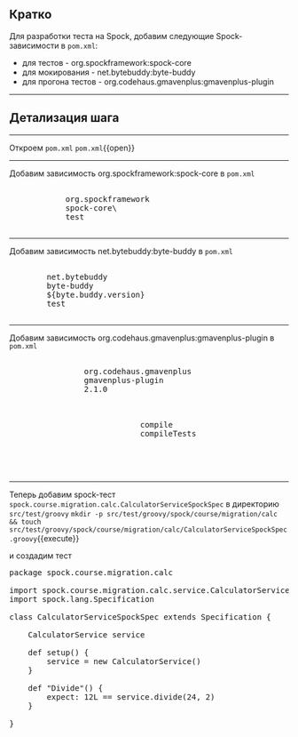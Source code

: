 ## Кратко

Для разработки теста на Spock, добавим следующие Spock-зависимости в `pom.xml`:
* для тестов - org.spockframework:spock-core
* для мокирования - net.bytebuddy:byte-buddy
* для прогона тестов - org.codehaus.gmavenplus:gmavenplus-plugin
____
## Детализация шага
____
Откроем `pom.xml`
    `pom.xml`{{open}}
____
Добавим зависимость org.spockframework:spock-core в `pom.xml`

<pre class="file" data-filename="./pom.xml" data-target="insert" data-marker="        <!--d1-->">
        <dependency>
            <groupId>org.spockframework</groupId>
            <artifactId>spock-core\</artifactId>
            <scope>test</scope>
        </dependency>
</pre>
____
Добавим зависимость net.bytebuddy:byte-buddy в `pom.xml`

<pre class="file" data-filename="./pom.xml" data-target="insert" data-marker="        <!--d2-->">
    <dependency> <!-- enables mocking of classes (in addition to interfaces) -->
        <groupId>net.bytebuddy</groupId>
        <artifactId>byte-buddy</artifactId>
        <version>${byte.buddy.version}</version>
        <scope>test</scope>
    </dependency>
</pre>
____
Добавим зависимость org.codehaus.gmavenplus:gmavenplus-plugin в `pom.xml`

<pre class="file" data-filename="./pom.xml" data-target="insert" data-marker="            <!--p1-->">
            <plugin>
                <groupId>org.codehaus.gmavenplus</groupId>
                <artifactId>gmavenplus-plugin</artifactId>
                <version>2.1.0</version>
                <executions>
                    <execution>
                        <goals>
                            <goal>compile</goal>
                            <goal>compileTests</goal>
                        </goals>
                    </execution>
                </executions>
            </plugin>
</pre>
---
Теперь добавим spock-тест `spock.course.migration.calc.CalculatorServiceSpockSpec` в директорию `src/test/groovy`
`mkdir -p src/test/groovy/spock/course/migration/calc && touch src/test/groovy/spock/course/migration/calc/CalculatorServiceSpockSpec.groovy`{{execute}}

и создадим тест
<pre class="file" data-filename="./pom.xml" data-target="insert" data-marker="">
package spock.course.migration.calc

import spock.course.migration.calc.service.CalculatorService
import spock.lang.Specification

class CalculatorServiceSpockSpec extends Specification {

    CalculatorService service

    def setup() {
        service = new CalculatorService()
    }

    def "Divide"() {
        expect: 12L == service.divide(24, 2)
    }

}
</pre>
